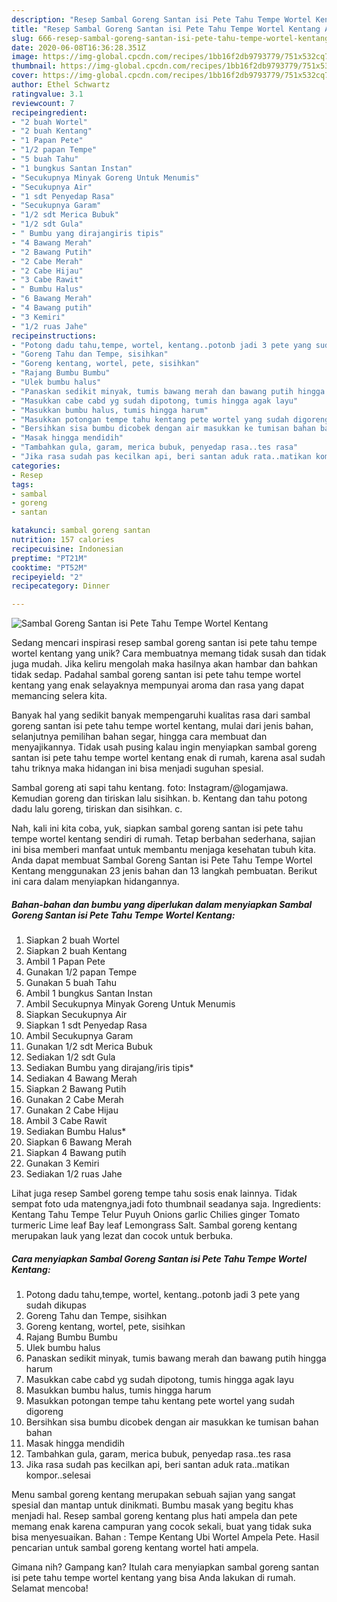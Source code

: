 ```yaml
---
description: "Resep Sambal Goreng Santan isi Pete Tahu Tempe Wortel Kentang Anti Gagal"
title: "Resep Sambal Goreng Santan isi Pete Tahu Tempe Wortel Kentang Anti Gagal"
slug: 666-resep-sambal-goreng-santan-isi-pete-tahu-tempe-wortel-kentang-anti-gagal
date: 2020-06-08T16:36:28.351Z
image: https://img-global.cpcdn.com/recipes/1bb16f2db9793779/751x532cq70/sambal-goreng-santan-isi-pete-tahu-tempe-wortel-kentang-foto-resep-utama.jpg
thumbnail: https://img-global.cpcdn.com/recipes/1bb16f2db9793779/751x532cq70/sambal-goreng-santan-isi-pete-tahu-tempe-wortel-kentang-foto-resep-utama.jpg
cover: https://img-global.cpcdn.com/recipes/1bb16f2db9793779/751x532cq70/sambal-goreng-santan-isi-pete-tahu-tempe-wortel-kentang-foto-resep-utama.jpg
author: Ethel Schwartz
ratingvalue: 3.1
reviewcount: 7
recipeingredient:
- "2 buah Wortel"
- "2 buah Kentang"
- "1 Papan Pete"
- "1/2 papan Tempe"
- "5 buah Tahu"
- "1 bungkus Santan Instan"
- "Secukupnya Minyak Goreng Untuk Menumis"
- "Secukupnya Air"
- "1 sdt Penyedap Rasa"
- "Secukupnya Garam"
- "1/2 sdt Merica Bubuk"
- "1/2 sdt Gula"
- " Bumbu yang dirajangiris tipis"
- "4 Bawang Merah"
- "2 Bawang Putih"
- "2 Cabe Merah"
- "2 Cabe Hijau"
- "3 Cabe Rawit"
- " Bumbu Halus"
- "6 Bawang Merah"
- "4 Bawang putih"
- "3 Kemiri"
- "1/2 ruas Jahe"
recipeinstructions:
- "Potong dadu tahu,tempe, wortel, kentang..potonb jadi 3 pete yang sudah dikupas"
- "Goreng Tahu dan Tempe, sisihkan"
- "Goreng kentang, wortel, pete, sisihkan"
- "Rajang Bumbu Bumbu"
- "Ulek bumbu halus"
- "Panaskan sedikit minyak, tumis bawang merah dan bawang putih hingga harum"
- "Masukkan cabe cabd yg sudah dipotong, tumis hingga agak layu"
- "Masukkan bumbu halus, tumis hingga harum"
- "Masukkan potongan tempe tahu kentang pete wortel yang sudah digoreng"
- "Bersihkan sisa bumbu dicobek dengan air masukkan ke tumisan bahan bahan"
- "Masak hingga mendidih"
- "Tambahkan gula, garam, merica bubuk, penyedap rasa..tes rasa"
- "Jika rasa sudah pas kecilkan api, beri santan aduk rata..matikan kompor..selesai"
categories:
- Resep
tags:
- sambal
- goreng
- santan

katakunci: sambal goreng santan 
nutrition: 157 calories
recipecuisine: Indonesian
preptime: "PT21M"
cooktime: "PT52M"
recipeyield: "2"
recipecategory: Dinner

---
```



![Sambal Goreng Santan isi Pete Tahu Tempe Wortel Kentang](https://img-global.cpcdn.com/recipes/1bb16f2db9793779/751x532cq70/sambal-goreng-santan-isi-pete-tahu-tempe-wortel-kentang-foto-resep-utama.jpg)

Sedang mencari inspirasi resep sambal goreng santan isi pete tahu tempe wortel kentang yang unik? Cara membuatnya memang tidak susah dan tidak juga mudah. Jika keliru mengolah maka hasilnya akan hambar dan bahkan tidak sedap. Padahal sambal goreng santan isi pete tahu tempe wortel kentang yang enak selayaknya mempunyai aroma dan rasa yang dapat memancing selera kita.

Banyak hal yang sedikit banyak mempengaruhi kualitas rasa dari sambal goreng santan isi pete tahu tempe wortel kentang, mulai dari jenis bahan, selanjutnya pemilihan bahan segar, hingga cara membuat dan menyajikannya. Tidak usah pusing kalau ingin menyiapkan sambal goreng santan isi pete tahu tempe wortel kentang enak di rumah, karena asal sudah tahu triknya maka hidangan ini bisa menjadi suguhan spesial.

Sambal goreng ati sapi tahu kentang. foto: Instagram/@logamjawa. Kemudian goreng dan tiriskan lalu sisihkan. b. Kentang dan tahu potong dadu lalu goreng, tiriskan dan sisihkan. c.


Nah, kali ini kita coba, yuk, siapkan sambal goreng santan isi pete tahu tempe wortel kentang sendiri di rumah. Tetap berbahan sederhana, sajian ini bisa memberi manfaat untuk membantu menjaga kesehatan tubuh kita. Anda dapat membuat Sambal Goreng Santan isi Pete Tahu Tempe Wortel Kentang menggunakan 23 jenis bahan dan 13 langkah pembuatan. Berikut ini cara dalam menyiapkan hidangannya.

<!--inarticleads1-->

##### Bahan-bahan dan bumbu yang diperlukan dalam menyiapkan Sambal Goreng Santan isi Pete Tahu Tempe Wortel Kentang:

1. Siapkan 2 buah Wortel
1. Siapkan 2 buah Kentang
1. Ambil 1 Papan Pete
1. Gunakan 1/2 papan Tempe
1. Gunakan 5 buah Tahu
1. Ambil 1 bungkus Santan Instan
1. Ambil Secukupnya Minyak Goreng Untuk Menumis
1. Siapkan Secukupnya Air
1. Siapkan 1 sdt Penyedap Rasa
1. Ambil Secukupnya Garam
1. Gunakan 1/2 sdt Merica Bubuk
1. Sediakan 1/2 sdt Gula
1. Sediakan  Bumbu yang dirajang/iris tipis*
1. Sediakan 4 Bawang Merah
1. Siapkan 2 Bawang Putih
1. Gunakan 2 Cabe Merah
1. Gunakan 2 Cabe Hijau
1. Ambil 3 Cabe Rawit
1. Sediakan  Bumbu Halus*
1. Siapkan 6 Bawang Merah
1. Siapkan 4 Bawang putih
1. Gunakan 3 Kemiri
1. Sediakan 1/2 ruas Jahe


Lihat juga resep Sambel goreng tempe tahu sosis enak lainnya. Tidak sempat foto uda matengnya,jadi foto thumbnail seadanya saja. Ingredients: Kentang Tahu Tempe Telur Puyuh Onions garlic Chilies ginger Tomato turmeric Lime leaf Bay leaf Lemongrass Salt. Sambal goreng kentang merupakan lauk yang lezat dan cocok untuk berbuka. 

<!--inarticleads2-->

##### Cara menyiapkan Sambal Goreng Santan isi Pete Tahu Tempe Wortel Kentang:

1. Potong dadu tahu,tempe, wortel, kentang..potonb jadi 3 pete yang sudah dikupas
1. Goreng Tahu dan Tempe, sisihkan
1. Goreng kentang, wortel, pete, sisihkan
1. Rajang Bumbu Bumbu
1. Ulek bumbu halus
1. Panaskan sedikit minyak, tumis bawang merah dan bawang putih hingga harum
1. Masukkan cabe cabd yg sudah dipotong, tumis hingga agak layu
1. Masukkan bumbu halus, tumis hingga harum
1. Masukkan potongan tempe tahu kentang pete wortel yang sudah digoreng
1. Bersihkan sisa bumbu dicobek dengan air masukkan ke tumisan bahan bahan
1. Masak hingga mendidih
1. Tambahkan gula, garam, merica bubuk, penyedap rasa..tes rasa
1. Jika rasa sudah pas kecilkan api, beri santan aduk rata..matikan kompor..selesai


Menu sambal goreng kentang merupakan sebuah sajian yang sangat spesial dan mantap untuk dinikmati. Bumbu masak yang begitu khas menjadi hal. Resep sambal goreng kentang plus hati ampela dan pete memang enak karena campuran yang cocok sekali, buat yang tidak suka bisa menyesuaikan. Bahan : Tempe Kentang Ubi Wortel Ampela Pete. Hasil pencarian untuk sambal goreng kentang wortel hati ampela. 

Gimana nih? Gampang kan? Itulah cara menyiapkan sambal goreng santan isi pete tahu tempe wortel kentang yang bisa Anda lakukan di rumah. Selamat mencoba!
